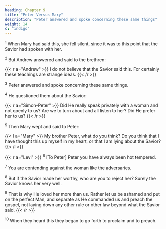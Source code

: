 ```yaml
---
heading: Chapter 9
title: "Peter Versus Mary" 
description: "Peter answered and spoke concerning these same things"
weight: 14
c: "indigo"
---
```



<sup>1</sup> When Mary had said this, she fell silent, since it was to this point that the Savior had spoken with her.

<sup>2</sup> But Andrew answered and said to the brethren:

 <!-- Say what you wish to say about what she has said. I at least  -->

{{< r a="Andrew" >}}
I do not believe that the Savior said this. For certainly these teachings are strange ideas.
{{< /r >}}

<sup>3</sup> Peter answered and spoke concerning these same things.

<sup>4</sup> He questioned them about the Savior: 

{{< r a="Simon-Peter" >}}
Did He really speak privately with a woman and not openly to us? Are we to turn about and all listen to her? Did He prefer her to us?
{{< /r >}}


<sup>5</sup> Then Mary wept and said to Peter:

{{< l a="Mary" >}}
My brother Peter, what do you think? Do you think that I have thought this up myself in my heart, or that I am lying about the Savior?
{{< /l >}}


{{< r a="Levi" >}}
<sup>6</sup> [To Peter] Peter you have always been hot tempered.

<sup>7</sup> You are contending against the woman like the adversaries.

<sup>8</sup> But if the Savior made her worthy, who are you to reject her? Surely the Savior knows her very well.

<sup>9</sup> That is why He loved her more than us. Rather let us be ashamed and put on the perfect Man, and separate as He commanded us and preach the gospel, not laying down any other rule or other law beyond what the Savior said.
{{< /r >}}


<sup>10</sup> When they heard this they began to go forth to proclaim and to preach.
